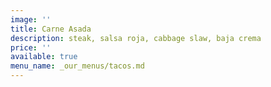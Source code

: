 ```yaml
---
image: ''
title: Carne Asada
description: steak, salsa roja, cabbage slaw, baja crema
price: ''
available: true
menu_name: _our_menus/tacos.md
---
```

